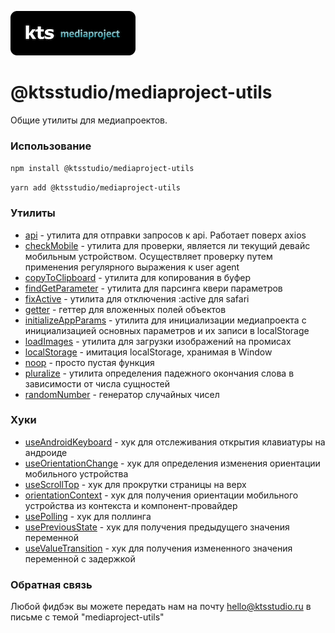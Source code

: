 ![kts](./logo.png)

# @ktsstudio/mediaproject-utils

Общие утилиты для медиапроектов.

### Использование

`npm install @ktsstudio/mediaproject-utils`

`yarn add @ktsstudio/mediaproject-utils`

### Утилиты

* [api](./src/api.ts) - утилита для отправки запросов к api. Работает поверх axios
* [checkMobile](./src/checkMobile.ts) - утилита для проверки, является ли текущий девайс мобильным устройством. Осуществляет проверку путем применения регулярного выражения к user agent
* [copyToClipboard](./src/copyToClipboard.ts) - утилита для копирования в буфер
* [findGetParameter](./src/findGetParameter.ts) - утилита для парсинга квери параметров
* [fixActive](./src/fixActive.ts) - утилита для отключения :active для safari
* [getter](./src/getter.ts) - геттер для вложенных полей объектов
* [initializeAppParams](./src/initializeAppParams.ts) - утилита для инициализации медиапроекта с инициализацией основных параметров и их записи в localStorage
* [loadImages](./src/loadImages.ts) - утилита для загрузки изображений на промисах
* [localStorage](./src/localStorage.ts) - имитация localStorage, хранимая в Window
* [noop](./src/noop.ts) - просто пустая функция
* [pluralize](./src/pluralize.ts) - утилита определения падежного окончания слова в зависимости от числа сущностей
* [randomNumber](./src/randomNumber.ts) - генератор случайных чисел

### Хуки

* [useAndroidKeyboard](./src/hooks/useAndroidKeyboard.ts) - хук для отслеживания открытия клавиатуры на андроиде
* [useOrientationChange](./src/hooks/useOrientationChange.ts) - хук для определения изменения ориентации мобильного устройства
* [useScrollTop](./src/hooks/useScrollTop.ts) - хук для прокрутки страницы на верх
* [orientationContext](./src/hooks/orientationContext.tsx) - хук для получения ориентации мобильного устройства из контекста и компонент-провайдер
* [usePolling](./src/hooks/usePolling.ts) - хук для поллинга
* [usePreviousState](./src/hooks/usePreviousState.ts) - хук для получения предыдущего значения переменной
* [useValueTransition](./src/hooks/useValueTransition.ts) - хук для получения измененного значения переменной с задержкой


### Обратная связь

Любой фидбэк вы можете передать нам на почту [hello@ktsstudio.ru](mailto:hello@ktsstudio.ru) в письме с темой "mediaproject-utils"

